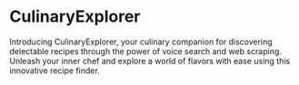 # CulinaryExplorer
Introducing CulinaryExplorer, your culinary companion for discovering delectable recipes through the power of voice search and web scraping. Unleash your inner chef and explore a world of flavors with ease using this innovative recipe finder.
